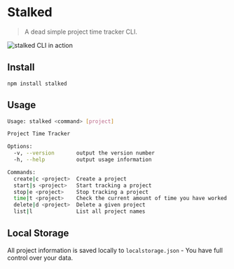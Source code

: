 # Stalked

> A dead simple project time tracker CLI.

<img src='https://i.imgur.com/Gx5hpZH.png' alt="stalked CLI in action"></img>

## Install

```
npm install stalked
```

## Usage

```sh
Usage: stalked <command> [project]

Project Time Tracker

Options:
  -v, --version       output the version number
  -h, --help          output usage information

Commands:
  create|c <project>  Create a project
  start|s <project>   Start tracking a project
  stop|e <project>    Stop tracking a project
  time|t <project>    Check the current amount of time you have worked on a project
  delete|d <project>  Delete a given project
  list|l              List all project names
```

## Local Storage

All project information is saved locally to `localstorage.json` - You have full control over your data.
